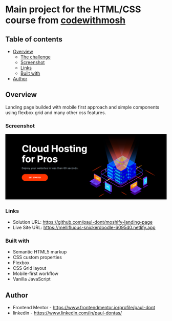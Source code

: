 # Main project for the HTML/CSS course from [codewithmosh](https://codewithmosh.com/)

## Table of contents

- [Overview](#overview)
  - [The challenge](#the-challenge)
  - [Screenshot](#screenshot)
  - [Links](#links)
  - [Built with](#built-with)
- [Author](#author)

## Overview

Landing page builded with mobile first approach and simple components using flexbox grid and many other css features.

### Screenshot

![](./images/moshified.png)

### Links

- Solution URL: https://github.com/paul-dont/moshify-landing-page
- Live Site URL: https://mellifluous-snickerdoodle-6095d0.netlify.app

### Built with

- Semantic HTML5 markup
- CSS custom properties
- Flexbox
- CSS Grid layout
- Mobile-first workflow
- Vanilla JavaScript

## Author

- Frontend Mentor - https://www.frontendmentor.io/profile/paul-dont
- linkedin - https://www.linkedin.com/in/paul-dontas/
